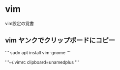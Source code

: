 # vim
vim設定の覚書
## vim ヤンクでクリップボードにコピー

'''
sudo apt install vim-gnome
'''

'''~/.vimrc
clipboard=unamedplus
'''
